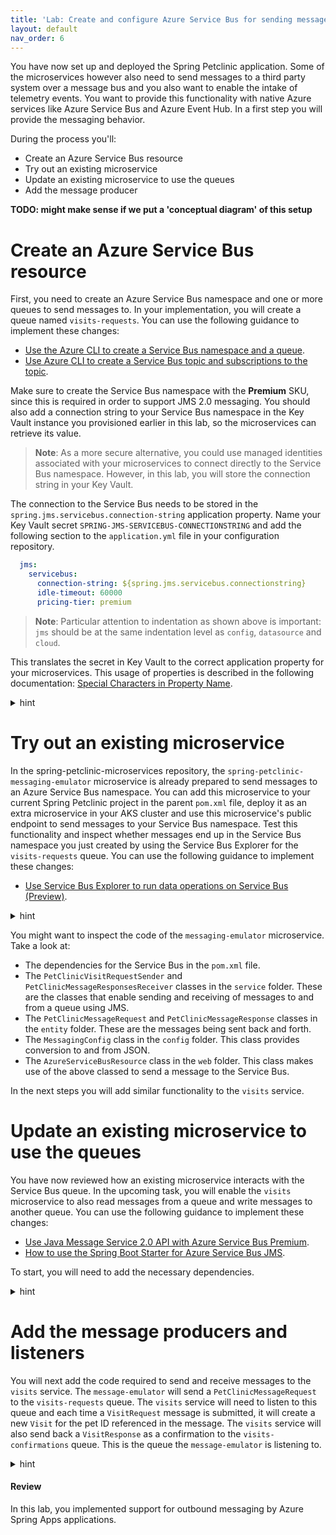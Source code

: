 ```yaml
---
title: 'Lab: Create and configure Azure Service Bus for sending messages between microservices'
layout: default
nav_order: 6
---
```


You have now set up and deployed the Spring Petclinic application. Some of the microservices however also need to send messages to a third party system over a message bus and you also want to enable the intake of telemetry events. You want to provide this functionality with native Azure services like Azure Service Bus and Azure Event Hub. In a first step you will provide the messaging behavior.

During the process you'll:
- Create an Azure Service Bus resource
- Try out an existing microservice
- Update an existing microservice to use the queues
- Add the message producer

**TODO: might make sense if we put a 'conceptual diagram' of this setup**

# Create an Azure Service Bus resource

First, you need to create an Azure Service Bus namespace and one or more queues to send messages to. In your implementation, you will create a queue named `visits-requests`. You can use the following guidance to implement these changes:

- [Use the Azure CLI to create a Service Bus namespace and a queue](https://docs.microsoft.com/azure/service-bus-messaging/service-bus-quickstart-cli).
- [Use Azure CLI to create a Service Bus topic and subscriptions to the topic](https://docs.microsoft.com/azure/service-bus-messaging/service-bus-tutorial-topics-subscriptions-cli).

Make sure to create the Service Bus namespace with the **Premium** SKU, since this is required in order to support JMS 2.0 messaging. You should also add a connection string to your Service Bus namespace in the Key Vault instance you provisioned earlier in this lab, so the microservices can retrieve its value.

   > **Note**: As a more secure alternative, you could use managed identities associated with your microservices to connect directly to the Service Bus namespace. However, in this lab, you will store the connection string in your Key Vault.

The connection to the Service Bus needs to be stored in the `spring.jms.servicebus.connection-string` application property. Name your Key Vault secret `SPRING-JMS-SERVICEBUS-CONNECTIONSTRING` and add the following section to the `application.yml` file in your configuration repository.

   ```yaml
     jms:
       servicebus:
         connection-string: ${spring.jms.servicebus.connectionstring}
         idle-timeout: 60000
         pricing-tier: premium
   ```

> **Note**: Particular attention to indentation as shown above is important: `jms` should be at the same indentation level as `config`, `datasource` and `cloud`.

This translates the secret in Key Vault to the correct application property for your microservices. This usage of properties is described in the following documentation: [Special Characters in Property Name](https://microsoft.github.io/spring-cloud-azure/current/reference/html/index.html#special-characters-in-property-name).

<details>
<summary>hint</summary>
<br/>

1. On your lab computer, in Git Bash window, from the Git Bash prompt, run the following command to create a Service Bus namespace. Note that the name of the namespace needs to be globally unique, so adjust it accordingly in case the randomly generated name is already in use. You will need to create the namespace with the **Premium** sku. This is needed to use JMS 2.0 messaging later on in the lab.

   ```bash
   SERVICEBUS_NAMESPACE=sb-$APPNAME-$UNIQUEID

   az servicebus namespace create \
       --resource-group $RESOURCE_GROUP \
       --name $SERVICEBUS_NAMESPACE \
       --location $LOCATION \
       --sku Premium
   ```

2. You can now create a queue in this namespace called visits-requests.

```bash
az servicebus queue create \
    --resource-group $RESOURCE_GROUP \
    --namespace-name $SERVICEBUS_NAMESPACE \
    --name visits-requests
```

1. Retrieve the value of the connection string to the newly created Service Bus namespace:

   ```bash
   SERVICEBUS_CONNECTIONSTRING=$(az servicebus namespace authorization-rule keys list \
       --resource-group $RESOURCE_GROUP \
       --namespace-name $SERVICEBUS_NAMESPACE \
       --name RootManageSharedAccessKey \
       --query primaryConnectionString \
       --output tsv)
   ```

1. Create a new Key Vault secret for this connection string.

   ```bash
   az keyvault secret set \
       --name SPRING-JMS-SERVICEBUS-CONNECTIONSTRING \
       --value $SERVICEBUS_CONNECTIONSTRING \
       --vault-name $KEYVAULT_NAME
   ```

1. In your configuration repository's `application.yml` file add the below fragment directly under the datasource configuration (under line 15).

   ```yaml
     jms:
       servicebus:
         connection-string: ${spring.jms.servicebus.connectionstring}
         idle-timeout: 60000
         pricing-tier: premium
   ```

    > **Note**: Particular attention to indentation as shown above is important: `jms` should be at the same indentation level as `config`, `datasource` and `cloud`.  Your resulting YAML should look like this for the top spring config: 

```yaml
# COMMON APPLICATION PROPERTIES

server:
  # start services on random port by default
  #port: 0
  # The stop processing uses a timeout which provides a grace period during which existing requests will be allowed to complete but no new requests will be permitted
  shutdown: graceful

# embedded database init, supports mysql too trough the 'mysql' spring profile
spring:
  datasource:
    schema: classpath*:db/mysql/schema.sql
    data: classpath*:db/mysql/data.sql
    url: jdbc:mysql://springlabaks-sql-a0ddfd.mysql.database.azure.com:3306/petclinic?useSSL=true
    initialization-mode: ALWAYS
  jms:
    servicebus:
      connection-string: ${spring.jms.servicebus.connectionstring}
      idle-timeout: 60000
      pricing-tier: premium
  sleuth:
    sampler:
      probability: 1.0
  cloud:
    config:
      # Allow the microservices to override the remote properties with their own System properties or config file
      allow-override: true
      # Override configuration with any local property source
      override-none: true
  jpa:
    open-in-view: false
    hibernate:
      ddl-auto: none

```

1. Commit and push your changes to the remote repository.

```bash
git add .
git commit -m 'added service bus'
git push
```

</details>

# Try out an existing microservice

In the spring-petclinic-microservices repository, the `spring-petclinic-messaging-emulator` microservice is already prepared to send messages to an Azure Service Bus namespace. You can add this microservice to your current Spring Petclinic project in the parent `pom.xml` file, deploy it as an extra microservice in your AKS cluster and use this microservice's public endpoint to send messages to your Service Bus namespace. Test this functionality and inspect whether messages end up in the Service Bus namespace you just created by using the Service Bus Explorer for the `visits-requests` queue. You can use the following guidance to implement these changes:

- [Use Service Bus Explorer to run data operations on Service Bus (Preview)](https://docs.microsoft.com/azure/service-bus-messaging/explorer).

<details>
<summary>hint</summary>
<br/>

1. From the Git Bash window, in the `spring-petclinic-microservices` repository you cloned locally, use your favorite text editor to open the `pom.xml` file in the root directory of the cloned repo. you'll have to uncomment the module for the `spring-petclinic-messaging-emulator` in the `<modules>` element at line 26.

    ```xml
    <module>spring-petclinic-messaging-emulator</module>
    ```

1. In the same file add a dependency to `com.azure.spring`. This should be added within the `<dependencyManagement><dependencies></dependencies></dependencyManagement>` section.

   ```xml
       <dependencyManagement>
           <dependencies>
               //... existing dependencies

               <dependency>
                   <groupId>com.azure.spring</groupId>
                   <artifactId>spring-cloud-azure-dependencies</artifactId>
                   <version>${version.spring.cloud.azure}</version>
                   <type>pom</type>
                   <scope>import</scope>
               </dependency>

           </dependencies>
       </dependencyManagement>
   ```

1. In the same file, add a property for `version.spring.cloud.azure`. This should be added within the `<properties></properties>` section.

   ```xml
   <version.spring.cloud.azure>4.4.1</version.spring.cloud.azure>
   ```

   > **Note**: These changes are needed because the messaging emulator makes use of the Spring Cloud Azure dependencies. These changes are also needed for when you start pulling messages off of the service bus in one of the next steps.

1. Run a build of the messaging emulator.

   ```bash
   cd ~/projects/spring-petclinic-microservices
   mvn clean package -DskipTests -rf :spring-petclinic-messaging-emulator
   ```

1. Copy the newly compiled jar file for the messaging-emulator to the _staging-acr_ directory and build the container image for it.

```bash
cd staging-acr

cp ../spring-petclinic-messaging-emulator/target/spring-petclinic-messaging-emulator-$VERSION.jar spring-petclinic-messaging-emulator-$VERSION.jar
az acr build \
    --resource-group $RESOURCE_GROUP \
    --registry $MYACR \
    --image spring-petclinic-messaging-emulator:$VERSION \
    --build-arg ARTIFACT_NAME=spring-petclinic-messaging-emulator-$VERSION.jar \
    --build-arg APP_PORT=8080 \
    --build-arg AI_JAR=ai.jar \
    .
```

1. You will also need to add a mapping for the _SPRING-JMS-SERVICEBUS-CONNECTION-STRING_ secret in Key Vault in the _SecretProviderClass_. You can update the SecretProviderClass with the following bash statement.

```bash
cat <<EOF | kubectl apply -n spring-petclinic -f -
apiVersion: secrets-store.csi.x-k8s.io/v1
kind: SecretProviderClass
metadata:
  name: azure-kvname-user-msi
spec:
  provider: azure
  secretObjects:
  - secretName: pwsecret
    type: Opaque
    data: 
    - objectName: password
      key: password
  - secretName: unsecret
    type: Opaque
    data: 
    - objectName: username
      key: username
  - secretName: gitpatsecret
    type: Opaque
    data: 
    - objectName: gitpat
      key: gitpat
  - secretName: sbsecret
    type: Opaque
    data: 
    - objectName: sbconn
      key: sbconn
  parameters:
    usePodIdentity: "false"
    useVMManagedIdentity: "true" 
    userAssignedIdentityID: $CLIENT_ID 
    keyvaultName: $KEYVAULT_NAME
    cloudName: "" 
    objects: |
      array:
        - |
          objectName: SPRING-DATASOURCE-USERNAME
          objectType: secret  
          objectAlias: username   
          objectVersion: ""               
        - |
          objectName: SPRING-DATASOURCE-PASSWORD
          objectType: secret   
          objectAlias: password          
          objectVersion: ""  
        - |
          objectName: SPRING-JMS-SERVICEBUS-CONNECTIONSTRING
          objectType: secret   
          objectAlias: sbconn       
          objectVersion: ""  
        - |
          objectName: GIT-PAT
          objectType: secret   
          objectAlias: gitpat          
          objectVersion: ""  
    tenantId: $ADTENANT
EOF
```

1. In the _kubernetes_ directory, create a new file _spring-petclinic-messaging-emulator.yml_, with the below content and save this file. This file will contain all the changes and environment variables you have also defined in the other microservices. It also contains 1 extra environment variable for the _SPRING_JMS_SERVICEBUS_CONNECTIONSTRING_.

```yaml
apiVersion: apps/v1
kind: Deployment
metadata:
  labels:
    app: messaging-emulator
  name: messaging-emulator
spec:
  replicas: 1
  selector:
    matchLabels:
      app: messaging-emulator
  template:
    metadata:
      labels:
        app: messaging-emulator
    spec:
      volumes:
      - name: secrets-store01-inline
        csi: 
          driver: secrets-store.csi.k8s.io
          readOnly: true
          volumeAttributes: 
            secretProviderClass: "azure-kvname-user-msi"
      containers:
      - image: springlabacra0ddfd.azurecr.io/spring-petclinic-messaging-emulator:2.7.6
        name: messaging-emulator
        env:
        - name: "CONFIG_SERVER_URL"
          valueFrom:
            configMapKeyRef:
              name: config-server
              key: CONFIG_SERVER_URL
        - name: "APPLICATIONINSIGHTS_CONNECTION_STRING"
          valueFrom:
            configMapKeyRef:
              name: config-server
              key: APPLICATIONINSIGHTS_CONNECTION_STRING
        - name: "APPLICATIONINSIGHTS_CONFIGURATION_CONTENT"
          value: >-
            {
                "role": {   
                    "name": "messaging-emulator"
                  }
            }
        - name: SPRING_DATASOURCE_USERNAME
          valueFrom:
            secretKeyRef:
              name: unsecret2
              key: username
        - name: SPRING_DATASOURCE_PASSWORD
          valueFrom:
            secretKeyRef:
              name: pwsecret
              key: password
        - name: SPRING_JMS_SERVICEBUS_CONNECTIONSTRING
          valueFrom:
            secretKeyRef:
              name: sbsecret
              key: sbconn
        volumeMounts:
        - name: secrets-store01-inline
          mountPath: "/mnt/secrets-store"
          readOnly: true
        imagePullPolicy: Always
        livenessProbe:
          failureThreshold: 3
          httpGet:
            path: /actuator/health
            port: 8080
            scheme: HTTP
          initialDelaySeconds: 180
          successThreshold: 1
        readinessProbe:
          failureThreshold: 3
          httpGet:
            path: /actuator/health
            port: 8080
            scheme: HTTP
          initialDelaySeconds: 10
          successThreshold: 1
        ports:
        - containerPort: 8080
          name: http
          protocol: TCP
        - containerPort: 9779
          name: prometheus
          protocol: TCP
        - containerPort: 8778
          name: jolokia
          protocol: TCP
        securityContext:
          privileged: false


---
apiVersion: v1
kind: Service
metadata:
  labels:
    app: messaging-emulator
  name: messaging-emulator
spec:
  ports:
  - port: 8080
    protocol: TCP
    targetPort: 8080
  selector:
    app: messaging-emulator
  type: LoadBalancer
```

1. Apply the `spring-petclinic-messaging-emulator.yml` yaml file on your cluster.

```bash
kubectl apply -f spring-petclinic-messaging-emulator.yml
```

  You can run _kubectl get pods -n spring-petclinic -w_ in another bash window to see the microservices spin up.

1. Double check the secrets, you should see an additional secret for _sbconn_.

```bash
kubectl get secrets
```

1. The messaging-emulator is configured with a load balancer as a service. Once everything is up and running you inspect the services in the cluster and copy the public IP of the messaging-emulator service.

```bash
kubectl get services
```

1. Use your browser to go to this IP on port 8080. This will open up the messaging emulator page.

1.  On the newly open browser page titled **Message**, enter **1** in the **Pet** text box and a random text in the **Message** text box, and then select **Submit**.

1. In the Azure Portal, navigate to your resource group and select the Service Bus namespace you deployed in the previous task.

1. In the navigation menu, in the **Entities** section, select **Queues** and then select the `visits-requests` queue entry.

1. On the **Overview** page of the `visits-requests` queue, verify that the active message count is set to 1.

1. Select **Service Bus Explorer (Preview)** and select **Peek from start**. This operation allows you to peek at the top messages on the queue, without dequeuing them.

1. Select the message entry in the queue and review the **Message Body** section to confirm that its content matches the message you submitted.

</details>

You might want to inspect the code of the `messaging-emulator` microservice. Take a look at:

- The dependencies for the Service Bus in the `pom.xml` file.
- The `PetClinicVisitRequestSender` and `PetClinicMessageResponsesReceiver` classes in the `service` folder. These are the classes that enable sending and receiving of messages to and from a queue using JMS.
- The `PetClinicMessageRequest` and `PetClinicMessageResponse` classes in the `entity` folder. These are the messages being sent back and forth.
- The `MessagingConfig` class in the `config` folder. This class provides conversion to and from JSON.
- The `AzureServiceBusResource` class in the `web` folder. This class makes use of the above classed to send a message to the Service Bus.

In the next steps you will add similar functionality to the `visits` service.

# Update an existing microservice to use the queues

You have now reviewed how an existing microservice interacts with the Service Bus queue. In the upcoming task, you will enable the `visits` microservice to also read messages from a queue and write messages to another queue. You can use the following guidance to implement these changes:

- [Use Java Message Service 2.0 API with Azure Service Bus Premium](https://docs.microsoft.com/azure/service-bus-messaging/how-to-use-java-message-service-20).
- [How to use the Spring Boot Starter for Azure Service Bus JMS](https://docs.microsoft.com/azure/developer/java/spring-framework/configure-spring-boot-starter-java-app-with-azure-service-bus).

To start, you will need to add the necessary dependencies.

<details>
<summary>hint</summary>
<br/>

1. From the Git Bash window, in the spring-petclinic-microservices repository you cloned locally, use your favorite text editor to open the `spring-petclinic-microservices/spring-petclinic-visits-service/pom.xml` file of the `visits` microservice. In the `<!-- Spring Cloud -->` section, following the last dependency element, add the following dependency element:

   ```xml
           <dependency>
             <groupId>com.azure.spring</groupId>
             <artifactId>spring-cloud-azure-starter-servicebus-jms</artifactId>
           </dependency>
   ```

</details>

# Add the message producers and listeners

You will next add the code required to send and receive messages to the `visits` service. The `message-emulator` will send a `PetClinicMessageRequest` to the `visits-requests` queue. The `visits` service will need to listen to this queue and each time a `VisitRequest` message is submitted, it will create a new `Visit` for the pet ID referenced in the message. The `visits` service will also send back a `VisitResponse` as a confirmation to the `visits-confirmations` queue. This is the queue the `message-emulator` is listening to.

<details>
<summary>hint</summary>
<br/>

1. In the `spring-petclinic-visits-service` directory, create a new `src/main/java/org/springframework/samples/petclinic/visits/entities` subdirectory and add a `VisitRequest.java` class file containing the following code:

```java
package org.springframework.samples.petclinic.visits.entities;

import java.io.Serializable;
import java.util.Date;

public class VisitRequest implements Serializable {
    private static final long serialVersionUID = -249974321255677286L;

    private Integer requestId;
    private Integer petId;
    private String message;

    public VisitRequest() {
    }

    public Integer getRequestId() {
        return requestId;
    }

    public void setRequestId(Integer id) {
        this.requestId = id;
    }

    public Integer getPetId() {
        return petId;
    }

    public void setPetId(Integer petId) {
        this.petId = petId;
    }

    public String getMessage() {
        return message;
    }

    public void setMessage(String message) {
        this.message = message;
    }
}
```

1. In the same directory, add a `VisitResponse.java` class containing the following code:

```java
package org.springframework.samples.petclinic.visits.entities;

public class VisitResponse {
    Integer requestId;
    Boolean confirmed;
    String reason;

    public VisitResponse() {
    }
    
    public VisitResponse(Integer requestId, Boolean confirmed, String reason) {
        this.requestId = requestId;
        this.confirmed = confirmed;
        this.reason = reason;
    }    

    public Boolean getConfirmed() {
        return confirmed;
    }

    public void setConfirmed(Boolean confirmed) {
        this.confirmed = confirmed;
    }

    public String getReason() {
        return reason;
    }

    public void setReason(String reason) {
        this.reason = reason;
    }

    public Integer getRequestId() {
        return requestId;
    }

    public void setRequestId(Integer requestId) {
        this.requestId = requestId;
    }
}
```

1. In the `spring-petclinic-visits-service` directory, create a new `src/main/java/org/springframework/samples/petclinic/visits/config` subdirectory and add a `MessagingConfig.java` class file containing the following code:

```java
package org.springframework.samples.petclinic.visits.config;

import java.util.HashMap;
import java.util.Map;

import org.springframework.beans.factory.annotation.Value;
import org.springframework.context.annotation.Bean;
import org.springframework.context.annotation.Configuration;
import org.springframework.jms.support.converter.MappingJackson2MessageConverter;
import org.springframework.jms.support.converter.MessageConverter;
import org.springframework.samples.petclinic.visits.entities.VisitRequest;
import org.springframework.samples.petclinic.visits.entities.VisitResponse;

@Configuration
public class MessagingConfig {

    @Bean
    public MessageConverter jackson2Converter() {
        MappingJackson2MessageConverter converter = new MappingJackson2MessageConverter();

        Map<String, Class<?>> typeMappings = new HashMap<String, Class<?>>();
        typeMappings.put("visitRequest", VisitRequest.class);
        typeMappings.put("visitResponse", VisitResponse.class);
        converter.setTypeIdMappings(typeMappings);
        converter.setTypeIdPropertyName("messageType");
        return converter;
    }
}
```

1. In the same directory, add a `QueueConfig.java` class file containing the following code:

   ```java
   package org.springframework.samples.petclinic.visits.config;

   import org.springframework.beans.factory.annotation.Value;

   public class QueueConfig {
       @Value("${spring.jms.queue.visits-requests:visits-requests}")
       private String visitsRequestsQueue;

       public String getVisitsRequestsQueue() {
           return visitsRequestsQueue;
       }   
   }
   ```

1. In the `spring-petclinic-visits-service` directory, create a new `src/main/java/org/springframework/samples/petclinic/visits/service` subdirectory and add a `VisitsReceiver.java` class file containing the following code:

```java
package org.springframework.samples.petclinic.visits.service;

import java.util.Date;

import org.springframework.beans.factory.annotation.Value;
import org.springframework.context.annotation.Bean;
import org.springframework.jms.annotation.JmsListener;
import org.springframework.jms.core.JmsTemplate;
import org.springframework.samples.petclinic.visits.entities.VisitRequest;
import org.springframework.samples.petclinic.visits.entities.VisitResponse;
import org.springframework.samples.petclinic.visits.model.Visit;
import org.springframework.samples.petclinic.visits.model.VisitRepository;
import org.springframework.stereotype.Component;

import lombok.RequiredArgsConstructor;
import lombok.extern.slf4j.Slf4j;

@Component
@Slf4j
@RequiredArgsConstructor
public class VisitsReceiver {
    private final VisitRepository visitsRepository;
    
    private final JmsTemplate jmsTemplate;

    @JmsListener(destination = "visits-requests")
    void receiveVisitRequests(VisitRequest visitRequest) {
        log.info("Received message: {}", visitRequest.getMessage());
        try {
            Visit visit = new Visit(null, new Date(), visitRequest.getMessage(),
                    visitRequest.getPetId());
            visitsRepository.save(visit);
            jmsTemplate.convertAndSend("visits-confirmations", new VisitResponse(visitRequest.getRequestId(), true, "Your visit request has been accepted"));
        } catch (Exception ex) {
            log.error("Error saving visit: {}", ex.getMessage());
            jmsTemplate.convertAndSend("visits-confirmations", new VisitResponse(visitRequest.getRequestId(), false, ex.getMessage()));
        }
    }

}
```

This `VisitsReceiver` service is listening to the `visits-requests` queue. Each time a message is present on the queue, it will dequeue this message and save a new `Visit` in the database. In the next step, you will verify it by having it sent a confirmation message to the `visits-confirmations` queue.  

1. Rebuild your application

   ```bash
   mvn clean package -DskipTests
   ```

1. Navigate to the `staging-acr` directory, copy the jar file of the visit-service and rebuild the container.

```bash
cd staging-acr
rm *.jar

cp ../spring-petclinic-visits-service/target/spring-petclinic-visits-service-$VERSION.jar spring-petclinic-visits-service-$VERSION.jar
az acr build \
    --resource-group $RESOURCE_GROUP \
    --registry $MYACR \
    --image spring-petclinic-visits-service:$VERSION \
    --build-arg ARTIFACT_NAME=spring-petclinic-visits-service-$VERSION.jar \
    --build-arg APP_PORT=8080 \
    --build-arg AI_JAR=ai.jar \
    .
```

1. Navigate to the kubernetes folder and update the `spring-petclinic-visits-service.yml` file so it also contains an environment variable for the `SPRING_JMS_SERVICEBUS_CONNECTIONSTRING`. Add the below at the bottom of the existing environment variables and before the `volumeMounts`.

```yaml
        - name: SPRING_JMS_SERVICEBUS_CONNECTIONSTRING
          valueFrom:
            secretKeyRef:
              name: sbsecret
              key: sbconn
```

The resulting _spring-petclinic-visits-service.yml_ file should look like this. Also double check that the secretKeyRef name and key of the existing environment variables and the volumes and volumeMounts names, are the same as what you set previously when you configured Key Vault integration.

```yaml
apiVersion: apps/v1
kind: Deployment
metadata:
  labels:
    app: visits-service
  name: visits-service
spec:
  replicas: 1
  selector:
    matchLabels:
      app: visits-service
  template:
    metadata:
      labels:
        app: visits-service
    spec:
      volumes:
      - name: secrets-store01-inline
        csi: 
          driver: secrets-store.csi.k8s.io
          readOnly: true
          volumeAttributes: 
            secretProviderClass: "azure-kvname-user-msi"
      containers:
      - image: springlabacra0ddfd.azurecr.io/spring-petclinic-visits-service:2.7.6
        name: visits-service
        env:
        - name: "CONFIG_SERVER_URL"
          valueFrom:
            configMapKeyRef:
              name: config-server
              key: CONFIG_SERVER_URL
        - name: "APPLICATIONINSIGHTS_CONNECTION_STRING"
          valueFrom:
            configMapKeyRef:
              name: config-server
              key: APPLICATIONINSIGHTS_CONNECTION_STRING
        - name: "APPLICATIONINSIGHTS_CONFIGURATION_CONTENT"
          value: >-
            {
                "role": {   
                    "name": "visits-service"
                  }
            }
        - name: SPRING_DATASOURCE_USERNAME
          valueFrom:
            secretKeyRef:
              name: unsecret
              key: username
        - name: SPRING_DATASOURCE_PASSWORD
          valueFrom:
            secretKeyRef:
              name: pwsecret
              key: password
        - name: SPRING_JMS_SERVICEBUS_CONNECTIONSTRING
          valueFrom:
            secretKeyRef:
              name: sbsecret
              key: sbconn
        volumeMounts:
        - name: secrets-store01-inline
          mountPath: "/mnt/secrets-store"
          readOnly: true
        imagePullPolicy: Always
        livenessProbe:
          failureThreshold: 3
          httpGet:
            path: /actuator/health
            port: 8080
            scheme: HTTP
          initialDelaySeconds: 180
          successThreshold: 1
        readinessProbe:
          failureThreshold: 3
          httpGet:
            path: /actuator/health
            port: 8080
            scheme: HTTP
          initialDelaySeconds: 10
          successThreshold: 1
        ports:
        - containerPort: 8080
          name: http
          protocol: TCP
        - containerPort: 9779
          name: prometheus
          protocol: TCP
        - containerPort: 8778
          name: jolokia
          protocol: TCP
        securityContext:
          privileged: false


---
apiVersion: v1
kind: Service
metadata:
  labels:
    app: visits-service
  name: visits-service
spec:
  ports:
  - port: 8080
    protocol: TCP
    targetPort: 8080
  selector:
    app: visits-service
  type: ClusterIP
```

1. Reapply the yaml definition on the AKS cluster.

```bash
kubectl apply -f spring-petclinic-visits-service.yml
```

1. To validate the resulting functionality, in the Azure Portal, navigate back to the page of the `visits-requests` queue of the Service Bus namespace you deployed earlier in this lab.

1. On the **Overview** page of the `visits-requests` queue, verify that there are no active messages.

1. In the web browser window, open another tab and navigate to the public endpoint of the `api-gateway` service.

1. On the **Welcome to Petclinic** page, select **Owners** and, in the drop-down menu, select **All**.

1. In the list of owners, select the first entry (**George Franklin**).

1. On the **Owner Information** page, in the **Pets and Visits** section, verify the presence of an entry representing the message you submitted earlier in this lab.

</details>

#### Review

In this lab, you implemented support for outbound messaging by Azure Spring Apps applications.